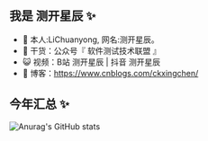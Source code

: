 ## 我是 测开星辰 ✨

- 💼 本人:LiChuanyong, 网名:测开星辰。
- 🌱 干货：公众号『 软件测试技术联盟 』
- 😺 视频：B站 测开星辰 | 抖音 测开星辰
- 📝 博客：https://www.cnblogs.com/ckxingchen/

## 今年汇总 ✨

![Anurag's GitHub stats](https://github-readme-stats.vercel.app/api?username=ckxingchen&show_icons=true&theme=radical)
